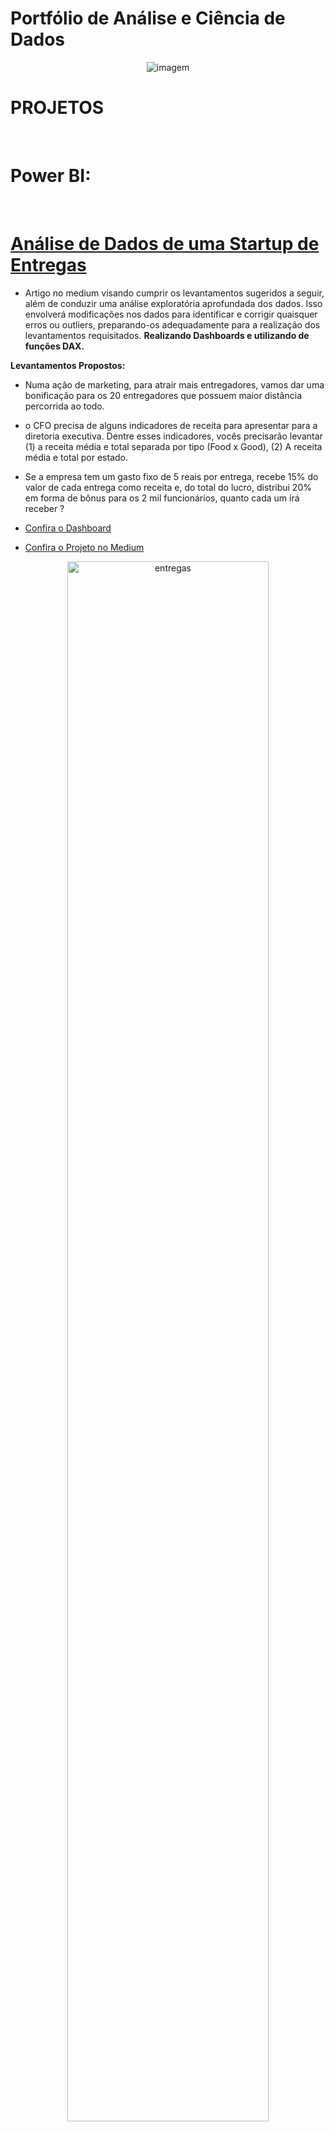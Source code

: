 # Portfólio de Análise e Ciência de Dados

<p align="center">
  <img src="https://github.com/Felintox/Portfolio/assets/129033082/e33d119b-15cf-4e36-953e-c2b7bbede92c" alt="imagem">
</p>

# PROJETOS 
<br>

# Power BI:
<br>

# <a href='https://medium.com/@gabrielfelinto2020/an%C3%A1lise-de-dados-de-uma-startup-de-entregas-f38a350a80b2'>Análise de Dados de uma Startup de Entregas</a>


- Artigo no medium visando cumprir os levantamentos sugeridos a seguir, além de conduzir uma análise exploratória aprofundada dos dados. Isso envolverá modificações nos dados para identificar e corrigir quaisquer erros ou outliers, preparando-os adequadamente para a realização dos levantamentos requisitados. <b>Realizando Dashboards e utilizando de funções DAX.</b>

<b>Levantamentos Propostos:</b>

- Numa ação de marketing, para atrair mais entregadores, vamos dar uma bonificação para os 20 entregadores que possuem maior distância percorrida ao todo.
- o CFO precisa de alguns indicadores de receita para apresentar para a diretoria executiva. Dentre esses indicadores, vocês precisarão levantar (1) a receita média e total separada por tipo (Food x Good), (2) A receita média e total por estado.
- Se a empresa tem um gasto fixo de 5 reais por entrega, recebe 15% do valor de cada entrega como receita e, do total do lucro, distribui 20% em forma de bônus para os 2 mil funcionários, quanto cada um irá receber ?

-  <a href='https://app.powerbi.com/view?r=eyJrIjoiM2Q0YjIyNzMtNDQ4Mi00MjIzLTljZDctYWRjNjFlNjc1MmI2IiwidCI6IjY3NzhmMDFhLWI5ZmMtNGNlYy1iZTgyLTM0N2U5NzMzNTI4ZCJ9&pageName=ReportSection3a7fa94dd9e8dd86db21'>Confira o Dashboard</a>
-  <a href='https://medium.com/@gabrielfelinto2020/an%C3%A1lise-de-dados-de-uma-startup-de-entregas-f38a350a80b2'>Confira o Projeto no Medium</a>

<p align="center">
  <img alt="entregas" width="80%" src="https://github.com/Felintox/Portfolio/assets/129033082/dbc06cc4-fa1a-4b03-9487-8f4247c32216">
</p>



<br>

# SQL
<br>

#  <a href="https://github.com/Felintox/Sql_Olist_Analise">Análise de Dados de E-Commerce com SQL </a>

- Artigo no medium realizando uma análise em um conjunto de dados de bem conhecido de E-Commerce do Brasil, o que nos permitirá compreender melhor o comportamento do consumidor, avaliar o desempenho de produtos e funcionários, entre outras informações, utilizando a linguagem SQL.
- Vamos realizar a análise através de um conjunto de dados muito famoso na plataforma do Kaggle, o "Brazilian E-Commerce Public Dataset by Olist". 

- <a href="https://github.com/Felintox/Sql_Olist_Analise">Link para o Projeto</a>

<p align="center">
  <img alt="sql" width="80%" src="https://github.com/Felintox/Portfolio/assets/129033082/5aeae21b-e031-4549-9a84-be73054f7fca">
</p>

<br> 

# Python 
<br>
 
# <a href="https://github.com/Felintox/Tera_Desafio_Inferencia">Inferência Estatistica</a>

O projeto proposto pretende utilizar a inferência estatistica para através de testes de hipoteses tentar entender melhor como algumas caracteriticas das pessoas influenciam no transtorno depressivo.

Algumas perguntas:
-  Há associação entre gênero e depressão?

-  As médias de idade são as mesmas para os três grupos de depressão?

-  As médias de renda familiar são as mesmas para os três grupos de depressão?
- Os dados disponíveis são resultados da NHNES (National Health and Nutrition Examination Survey), realizada anualmente nos EUA para avaliar a saúde e nutrição de adultos e crianças;

- <a href='https://github.com/Felintox/Tera_Desafio_Inferencia'>Confira o Projeto</a>

<p align="center">
  <img alt="est" width="70%" src="https://github.com/Felintox/Portfolio/assets/129033082/114862a8-a7a0-4a06-b369-843731c31775">
</p>





<br>

#  <a href="https://github.com/Felintox/Curso-DSA">Análise Exploratória de Dados para a Área de Varejo</a>

- Este projeto tem como objetivo responder dez perguntas de negócio para entender melhor sobre um conjunto de dados de uma rede de varejo que comercializa diversos produtos em diversas cidades dos EUA.

Algumas das perguntas de negócio:

-  **Pergunta de Negócio 1:** Qual Cidade com Maior Valor de Venda de Produtos da Categoria 'Office Supplies'
-  **Pergunta de Negócio 2:** Qual o Total de Vendas Por Data do Pedido?
-  **Pergunta de Negócio 3:** Qual o Total de Vendas por Estado?
-  **Pergunta de Negócio 4:** Quais São as 10 Cidades com Maior Total de Vendas?
-  **Pergunta de Negócio 5:** Qual Segmento Teve o Maior Total de Vendas?



- <a href="https://github.com/Felintox/Curso-DSA">Confira o Projeto Completo</a>
  
<p align="center">
  <img alt="varejo" width="70%" src="https://github.com/Felintox/Portfolio/assets/129033082/f6a43de4-17c3-4f63-886a-bae54a074792">
</p>



<br>

#  <a href="https://www.kaggle.com/code/gabrielfelinto/eda-salary-data-science-2020-2024">EDA - Salary Data Science ( 2020 - 2024)</a>


- O projeto tem como objetivo realizar uma Análise exploratória de dados (EDA) em um conjunto de dados disponivel no Kaggle sobre os salarios da área de Ciência de dados entre os anos de 2020-2024.

- O objetivo desta EDA é proporcionar uma compreensão mais aprofundada da estrutura de remuneração no campo de Data Science, identificando padrões e possíveis disparidades. Esta análise não apenas beneficia os profissionais atuais e aspirantes a entenderem o panorama salarial, mas também empregadores no planejamento de orçamentos de contratação e no estabelecimento de pacotes de remuneração competitivos

- <a href="https://www.kaggle.com/code/gabrielfelinto/eda-salary-data-science-2020-2024">Confira o Projeto</a>

![image](https://github.com/Felintox/Portfolio/assets/129033082/b77fed84-5cbd-42fa-8409-2e77f21b26cc)


<br>

# Machine Learning
<br>

## <a href="https://www.kaggle.com/code/gabrielfelinto/prevendo-notas-do-enem">Regressão</a>

- O objetivo principal deste projeto foi modelar a relação entre essas variáveis para fazer previsões ou entender a dinâmica subjacente do fenômeno em estudo.

- Construir um modelo com alto poder preditivo, com mais variáveis, visando um bom desempenho e com o intuito de ser usado em uma página web como preditora de desempenho. Note que, em casos como esse, queremos ter o menor erro possível, mesmo que o modelo seja complexo e tenha uma interpretação mais difícil.<br>

- <a href="https://www.kaggle.com/code/gabrielfelinto/prevendo-notas-do-enem">Confira o Projeto</a>

![image](https://github.com/Felintox/Portfolio/assets/129033082/3cf438b1-2961-4a50-b22c-0a57764b65fa)


<br>





